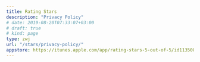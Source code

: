 ```yaml
---
title: Rating Stars
description: "Privacy Policy"
# date: 2019-08-20T07:33:07+03:00
# draft: true
# kind: page
type: zwj
url: "/stars/privacy-policy/"
appstore: https://itunes.apple.com/app/rating-stars-5-out-of-5/id1135086336?ls=1&mt=8
---
```


